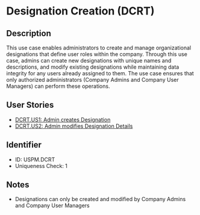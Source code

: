 # Designation Creation (DCRT)

## Description
This use case enables administrators to create and manage organizational designations that define user roles within the company. Through this use case, admins can create new designations with unique names and descriptions, and modify existing designations while maintaining data integrity for any users already assigned to them. The use case ensures that only authorized administrators (Company Admins and Company User Managers) can perform these operations.

## User Stories
- [DCRT.US1: Admin creates Designation](./user-stories.md#user-story-dcrtus1)
- [DCRT.US2: Admin modifies Designation Details](./user-stories.md#user-story-dcrtus2)

## Identifier
- ID: USPM.DCRT
- Uniqueness Check: 1

## Notes
- Designations can only be created and modified by Company Admins and Company User Managers
